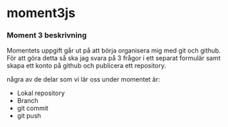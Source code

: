 # moment3js
<h3>Moment 3 beskrivning</h3>
<p>Momentets uppgift går ut på att börja organisera mig med git och github. För att göra detta så ska jag svara på 3 frågor i ett separat formulär samt skapa ett konto på github och publicera ett repository.</p>
<p>några av de delar som vi lär oss under momentet är:</p>
<ul>
  <li>Lokal repository</li>
  <li>Branch</li>
  <li>git commit</li>
  <li>git push</li>
</ul>
